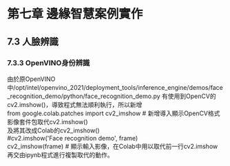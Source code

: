 #  第七章 邊緣智慧案例實作

## 7.3 人臉辨識

### 7.3.3 OpenVINO身份辨識

由於原OpenVINO中/opt/intel/openvino_2021/deployment_tools/inference_engine/demos/face_recognition_demo/python/face_recognition_demo.py 有使用到OpenCV的 cv2.imshow()，導致程式無法順利執行，所以新增  
from google.colab.patches import cv2_imshow # 新增導入顯示OpenCV格式影像套件包取代cv2.imshow()  
及將其改成Colab的cv2_imshow()  
#cv2.imshow('Face recognition demo', frame)  
cv2_imshow(frame) # 顯示輸入影像，在Colab中用以取代前一行cv2.imshow  
再交由ipynb程式進行複製取代的動作。  

